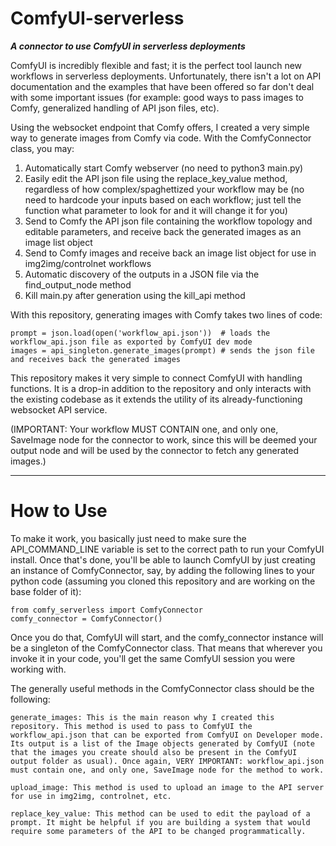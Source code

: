 # ComfyUI-serverless
_**A connector to use ComfyUI in serverless deployments**_

ComfyUI is incredibly flexible and fast; it is the perfect tool launch new workflows in serverless deployments. Unfortunately, there isn't a lot on API documentation and the examples that have been offered so far don't deal with some important issues (for example: good ways to pass images to Comfy, generalized handling of API json files, etc).

Using the websocket endpoint that Comfy offers, I created a very simple way to generate images from Comfy via code. With the ComfyConnector class, you may:

1. Automatically start Comfy webserver (no need to python3 main.py)
2. Easily edit the API json file using the replace_key_value method, regardless of how complex/spaghettized your workflow may be (no need to hardcode your inputs based on each workflow; just tell the function what parameter to look for and it will change it for you)
3. Send to Comfy the API json file containing the workflow topology and editable parameters, and receive back the generated images as an image list object
4. Send to Comfy images and receive back an image list object for use in img2img/controlnet workflows
5. Automatic discovery of the outputs in a JSON file via the find_output_node method
6. Kill main.py after generation using the kill_api method

With this repository, generating images with Comfy takes two lines of code:

    prompt = json.load(open('workflow_api.json'))  # loads the workflow_api.json file as exported by ComfyUI dev mode
    images = api_singleton.generate_images(prompt) # sends the json file and receives back the generated images

This repository makes it very simple to connect ComfyUI with handling functions. It is a drop-in addition to the repository and only interacts with the existing codebase as it extends the utility of its already-functioning websocket API service.

(IMPORTANT: Your workflow MUST CONTAIN one, and only one, SaveImage node for the connector to work, since this will be deemed your output node and will be used by the connector to fetch any generated images.)

-----

# How to Use

To make it work, you basically just need to make sure the API_COMMAND_LINE variable is set to the correct path to run your ComfyUI install. Once that's done, you'll be able to launch ComfyUI by just creating an instance of ComfyConnector, say, by adding the following lines to your python code (assuming you cloned this repository and are working on the base folder of it):
    
    from comfy_serverless import ComfyConnector
    comfy_connector = ComfyConnector()

Once you do that, ComfyUI will start, and the comfy_connector instance will be a singleton of the ComfyConnector class. That means that wherever you invoke it in your code, you'll get the same ComfyUI session you were working with.

The generally useful methods in the ComfyConnector class should be the following:

    generate_images: This is the main reason why I created this repository. This method is used to pass to ComfyUI the workflow_api.json that can be exported from ComfyUI on Developer mode. Its output is a list of the Image objects generated by ComfyUI (note that the images you create should also be present in the ComfyUI output folder as usual). Once again, VERY IMPORTANT: workflow_api.json must contain one, and only one, SaveImage node for the method to work.

    upload_image: This method is used to upload an image to the API server for use in img2img, controlnet, etc.

    replace_key_value: This method can be used to edit the payload of a prompt. It might be helpful if you are building a system that would require some parameters of the API to be changed programmatically.


